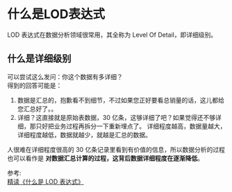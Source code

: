 # 什么是LOD表达式
LOD 表达式在数据分析领域很常用，其全称为 Level Of Detail，即详细级别。  
## 什么是详细级别
可以尝试这么发问：你这个数据有多详细？  
得到的回答可能是：  
1. 数据是汇总的，抱歉看不到细节，不过如果您正好要看总销量的话，这儿都给您汇总好了。。
2. 详细？这直接就是原始表数据，30 亿条，这够详细了吧？如果觉得还不够详细，那只好把业务过程再拆分一下重新埋点了。
详细程度越高，数据量越大，详细程度越低，数据就越少，就越是汇总的数据。

人很难在详细程度很高的 30 亿条记录里看到有价值的信息，所以数据分析的过程也可以看作是 **对数据汇总计算的过程，这背后数据详细程度在逐渐降低**。

参考:  
[精读《什么是 LOD 表达式》](https://github.com/ascoders/weekly/blob/master/%E5%89%8D%E6%B2%BF%E6%8A%80%E6%9C%AF/215.%E7%B2%BE%E8%AF%BB%E3%80%8A%E4%BB%80%E4%B9%88%E6%98%AF%20LOD%20%E8%A1%A8%E8%BE%BE%E5%BC%8F%E3%80%8B.md)
